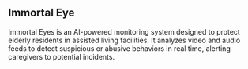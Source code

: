 ## Immortal Eye
Immortal Eyes is an AI-powered monitoring system designed to protect elderly residents in assisted living facilities. It analyzes video and audio feeds to detect suspicious or abusive behaviors in real time, alerting caregivers to potential incidents.